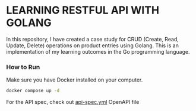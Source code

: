 # LEARNING RESTFUL API WITH GOLANG

In this repository, I have created a case study for CRUD (Create, Read, Update, Delete) operations on product entries using Golang. This is an implementation of my learning outcomes in the Go programming language.

### How to Run

Make sure you have Docker installed on your computer.

```bash
docker compose up -d
```

For the API spec, check out [api-spec.yml](apispec.yml) OpenAPI file
